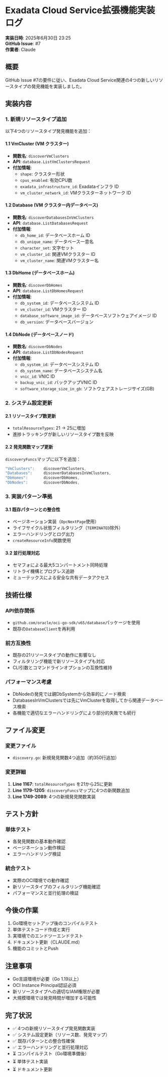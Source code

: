 # Exadata Cloud Service拡張機能実装ログ

**実装日時**: 2025年6月30日 23:25  
**GitHub Issue**: #7  
**作業者**: Claude  

## 概要

GitHub Issue #7の要件に従い、Exadata Cloud Service関連の4つの新しいリソースタイプの発見機能を実装しました。

## 実装内容

### 1. 新規リソースタイプ追加

以下4つのリソースタイプ発見機能を追加：

#### 1.1 VmCluster (VM クラスター)
- **関数名**: `discoverVmClusters`
- **API**: `database.ListVmClustersRequest`
- **付加情報**:
  - `shape`: クラスター形状
  - `cpus_enabled`: 有効CPU数
  - `exadata_infrastructure_id`: Exadataインフラ ID
  - `vm_cluster_network_id`: VMクラスターネットワーク ID

#### 1.2 Database (VM クラスター内データベース)
- **関数名**: `discoverDatabasesInVmClusters`
- **API**: `database.ListDatabasesRequest`
- **付加情報**:
  - `db_home_id`: データベースホーム ID
  - `db_unique_name`: データベース一意名
  - `character_set`: 文字セット
  - `vm_cluster_id`: 関連VMクラスター ID
  - `vm_cluster_name`: 関連VMクラスター名

#### 1.3 DbHome (データベースホーム)
- **関数名**: `discoverDbHomes`
- **API**: `database.ListDbHomesRequest`
- **付加情報**:
  - `db_system_id`: データベースシステム ID
  - `vm_cluster_id`: VMクラスター ID
  - `database_software_image_id`: データベースソフトウェアイメージ ID
  - `db_version`: データベースバージョン

#### 1.4 DbNode (データベースノード)
- **関数名**: `discoverDbNodes`
- **API**: `database.ListDbNodesRequest`
- **付加情報**:
  - `db_system_id`: データベースシステム ID
  - `db_system_name`: データベースシステム名
  - `vnic_id`: VNIC ID
  - `backup_vnic_id`: バックアップVNIC ID
  - `software_storage_size_in_gb`: ソフトウェアストレージサイズ(GB)

### 2. システム設定更新

#### 2.1 リソースタイプ数更新
- `totalResourceTypes`: 21 → 25に増加
- 進捗トラッキングが新しいリソースタイプ数を反映

#### 2.2 発見関数マップ更新
`discoveryFuncs`マップに以下を追加：
```go
"VmClusters":    discoverVmClusters,
"Databases":     discoverDatabasesInVmClusters,
"DbHomes":       discoverDbHomes,
"DbNodes":       discoverDbNodes,
```

### 3. 実装パターン準拠

#### 3.1 既存パターンとの整合性
- ページネーション実装（`OpcNextPage`使用）
- ライフサイクル状態フィルタリング（`TERMINATED`除外）
- エラーハンドリングとログ出力
- `createResourceInfo`関数使用

#### 3.2 並行処理対応
- セマフォによる最大5コンパートメント同時処理
- リトライ機構とプログレス追跡
- ミューテックスによる安全な共有データアクセス

## 技術仕様

### API依存関係
- `github.com/oracle/oci-go-sdk/v65/database`パッケージを使用
- 既存の`DatabaseClient`を再利用

### 前方互換性
- 既存の21リソースタイプの動作に影響なし
- フィルタリング機能で新リソースタイプも対応
- CLI引数とコマンドラインオプションの互換性維持

### パフォーマンス考慮
- DbNodeの発見では親DbSystemから効率的にノード検索
- DatabasesInVmClustersでは先にVmClusterを取得してから関連データベース検索
- 各機能で適切なエラーハンドリングにより部分的失敗でも続行

## ファイル変更

### 変更ファイル
- `discovery.go`: 新規発見関数4つ追加（約350行追加）

### 変更詳細
1. **Line 1167**: `totalResourceTypes` を21から25に更新
2. **Line 1179-1205**: `discoveryFuncs`マップに4つの新関数追加
3. **Line 1749-2089**: 4つの新規発見関数実装

## テスト方針

### 単体テスト
- 各発見関数の基本動作確認
- ページネーション動作検証
- エラーハンドリング検証

### 統合テスト
- 実際のOCI環境での動作確認
- 新リソースタイプのフィルタリング機能確認
- パフォーマンスと並行処理の検証

## 今後の作業

1. Go環境セットアップ後のコンパイルテスト
2. 単体テストコード作成と実行
3. 実環境でのエンドツーエンドテスト
4. ドキュメント更新（CLAUDE.md）
5. 機能のコミットとPush

## 注意事項

- Go言語環境が必要（Go 1.19以上）
- OCI Instance Principal認証必須
- 新リソースタイプへの適切なIAM権限が必要
- 大規模環境では発見時間が増加する可能性

## 完了状況

- ✅ 4つの新規リソースタイプ発見関数実装
- ✅ システム設定更新（リソース数、発見マップ）  
- ✅ 既存パターンとの整合性確保
- ✅ エラーハンドリングと並行処理対応
- ⏳ コンパイルテスト（Go環境準備後）
- ⏳ 単体テスト実装
- ⏳ ドキュメント更新